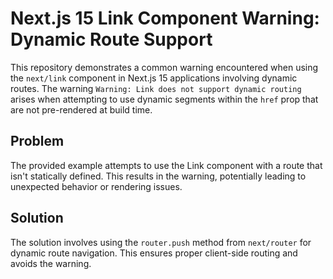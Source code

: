 # Next.js 15 Link Component Warning: Dynamic Route Support

This repository demonstrates a common warning encountered when using the `next/link` component in Next.js 15 applications involving dynamic routes.  The warning `Warning: Link does not support dynamic routing` arises when attempting to use dynamic segments within the `href` prop that are not pre-rendered at build time.

## Problem
The provided example attempts to use the Link component with a route that isn't statically defined. This results in the warning, potentially leading to unexpected behavior or rendering issues.

## Solution
The solution involves using the `router.push` method from `next/router` for dynamic route navigation. This ensures proper client-side routing and avoids the warning.
